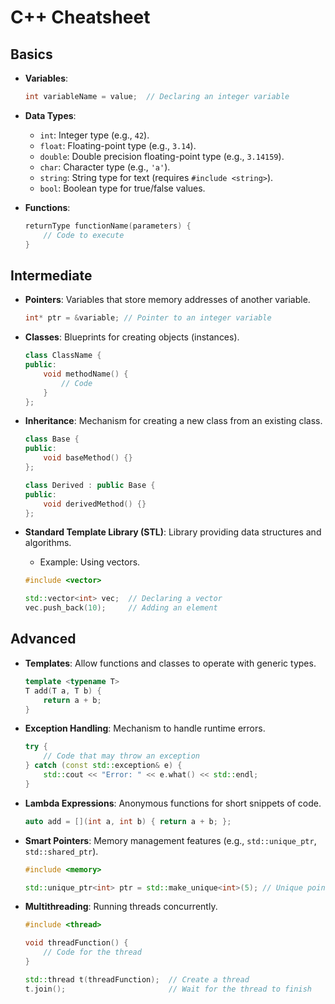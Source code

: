 # C++ Cheatsheet

## Basics

- **Variables**: 
    ```cpp
    int variableName = value;  // Declaring an integer variable
    ```

- **Data Types**: 
  - `int`: Integer type (e.g., `42`).
  - `float`: Floating-point type (e.g., `3.14`).
  - `double`: Double precision floating-point type (e.g., `3.14159`).
  - `char`: Character type (e.g., `'a'`).
  - `string`: String type for text (requires `#include <string>`).
  - `bool`: Boolean type for true/false values.

- **Functions**: 
    ```cpp
    returnType functionName(parameters) {
        // Code to execute
    }
    ```

## Intermediate

- **Pointers**: Variables that store memory addresses of another variable.
    ```cpp
    int* ptr = &variable; // Pointer to an integer variable
    ```

- **Classes**: Blueprints for creating objects (instances).
    ```cpp
    class ClassName {
    public:
        void methodName() {
            // Code
        }
    };
    ```

- **Inheritance**: Mechanism for creating a new class from an existing class.
    ```cpp
    class Base {
    public:
        void baseMethod() {}
    };

    class Derived : public Base {
    public:
        void derivedMethod() {}
    };
    ```

- **Standard Template Library (STL)**: Library providing data structures and algorithms.
    - Example: Using vectors.
    ```cpp
    #include <vector>
    
    std::vector<int> vec;  // Declaring a vector
    vec.push_back(10);     // Adding an element
    ```

## Advanced

- **Templates**: Allow functions and classes to operate with generic types.
    ```cpp
    template <typename T>
    T add(T a, T b) {
        return a + b;
    }
    ```

- **Exception Handling**: Mechanism to handle runtime errors.
    ```cpp
    try {
        // Code that may throw an exception
    } catch (const std::exception& e) {
        std::cout << "Error: " << e.what() << std::endl;
    }
    ```

- **Lambda Expressions**: Anonymous functions for short snippets of code.
    ```cpp
    auto add = [](int a, int b) { return a + b; };
    ```

- **Smart Pointers**: Memory management features (e.g., `std::unique_ptr`, `std::shared_ptr`).
    ```cpp
    #include <memory>
    
    std::unique_ptr<int> ptr = std::make_unique<int>(5); // Unique pointer
    ```

- **Multithreading**: Running threads concurrently.
    ```cpp
    #include <thread>
    
    void threadFunction() {
        // Code for the thread
    }

    std::thread t(threadFunction);  // Create a thread
    t.join();                       // Wait for the thread to finish
    ```


